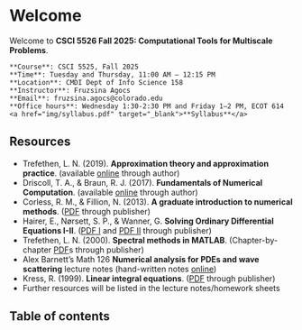 # Welcome

Welcome to **CSCI 5526 Fall 2025: Computational Tools for Multiscale Problems**. 

```{admonition} Logistics
**Course**: CSCI 5525, Fall 2025   
**Time**: Tuesday and Thursday, 11:00 AM – 12:15 PM   
**Location**: CMDI Dept of Info Science 158  
**Instructor**: Fruzsina Agocs   
**Email**: fruzsina.agocs@colorado.edu   
**Office hours**: Wednesday 1:30-2:30 PM and Friday 1–2 PM, ECOT 614  
<a href="img/syllabus.pdf" target="_blank">**Syllabus**</a> 
```

## Resources 

* Trefethen, L. N. (2019). **Approximation theory and approximation practice**. (available [online](http://people.maths.ox.ac.uk/trefethen/ATAP/ATAPfirst6chapters.pdf) through author)  
* Driscoll, T. A., & Braun, R. J. (2017). **Fundamentals of Numerical Computation**. (available [online](https://tobydriscoll.net/fnc-julia/frontmatter.html) through author)  
* Corless, R. M., & Fillion, N. (2013). **A graduate introduction to numerical methods**. ([PDF](https://link.springer.com/book/10.1007/978-1-4614-8453-0) through publisher)  
* Hairer, E., Nørsett, S. P., & Wanner, G. **Solving Ordinary Differential Equations I-II**. ([PDF I](https://link.springer.com/book/10.1007/978-3-662-12607-3) and [PDF II](https://link.springer.com/book/10.1007/978-3-642-05221-7) through publisher)  
* Trefethen, L. N. (2000). **Spectral methods in MATLAB**. (Chapter-by-chapter [PDF](https://epubs.siam.org/doi/book/10.1137/1.9780898719598)s through publisher)  
* Alex Barnett’s Math 126 **Numerical analysis for PDEs and wave scattering** lecture notes (hand-written notes [online](https://math.dartmouth.edu/archive/m126w12/public\_html/))   
* Kress, R. (1999). **Linear integral equations**. ([PDF](https://link.springer.com/book/10.1007/978-1-4612-0559-3) through publisher)  
* Further resources will be listed in the lecture notes/homework sheets

## Table of contents

```{tableofcontents}
```
